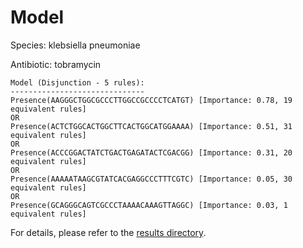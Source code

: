 
# Model

Species: klebsiella pneumoniae

Antibiotic: tobramycin

```
Model (Disjunction - 5 rules):
------------------------------
Presence(AAGGGCTGGCGCCCTTGGCCGCCCCTCATGT) [Importance: 0.78, 19 equivalent rules]
OR
Presence(ACTCTGGCACTGGCTTCACTGGCATGGAAAA) [Importance: 0.51, 31 equivalent rules]
OR
Presence(ACCCGGACTATCTGACTGAGATACTCGACGG) [Importance: 0.31, 20 equivalent rules]
OR
Presence(AAAAATAAGCGTATCACGAGGCCCTTTCGTC) [Importance: 0.05, 30 equivalent rules]
OR
Presence(GCAGGGCAGTCGCCCTAAAACAAAGTTAGGC) [Importance: 0.03, 1 equivalent rules]

```

For details, please refer to the [results directory](../../../../../results/scm_b/klebsiella+pneumoniae/tobramycin/repeat_4/).

